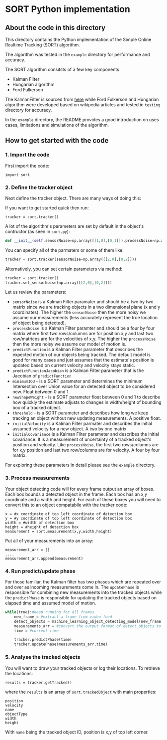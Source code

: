 # SORT Python implementation

## About the code in this directory

This directory contains the Python implementation of the Simple Online Realtime Tracking (SORT) algorithm.

The algorithm was tested in the `example` directory for performance and accuracy.

The SORT algorithm consitsts of a few key components
 - Kalman Filter
 - Hungarian algorithm 
 - Ford Fulkerson  

The KalmanFilter is sourced from [here](https://github.com/mannyray/kalmanfilter) while Ford Fulkerson and Hungarian algorithm were developed based on wikipedia articles and tested in `testing` directory for accuracy.

In the `example` directory, the README provides a good introduction on uses cases, limitations and simulations of the algorithm.

## How to get started with the code


### 1. Import the code 

First import the code:

```
import sort
```

### 2. Define the tracker object

Next define the tracker object. There are many ways of doing this:


If you want to get started quick then run:

```
tracker = sort.tracker()
```

A lot of the algorithm's parameters are set by default in the object's contructor (as seen in `sort.py`):

```python
def __init__(self,sensorNoise=np.array([[1,0],[0,1]]),processNoise=np.array([[1,0,0,0],[0,1,0,0],[0,0,1,0],[0,0,0,1]]),predictFunction=None,predictFunctionJacobian=None,minimumIOU=0.001,newShapeWeight=1.0/10.0,threshold=4,initialVelocity=np.array([[0,0]]).transpose(),initialCovariance=np.array([[1,0,0,0],[0,1,0,0],[0,0,1,0],[0,0,0,1]])):
```

You can specify all of the parmaters or some of them like:

```python
tracker = sort.tracker(sensorNoise=np.array([[2,0],[0,2]]))
```

Alternatively, you can set certain parameters via method:

```python
tracker = sort.tracker()
tracker.set_sensorNoise(np.array([[2,0],[0,2]]))
```

Let us review the parameters:

 - `sensorNoise` is a Kalman Filter paramater and should be a two by two matrix since we are tracking objects in a two dimensional plane (x and y coordinates).  The higher the `sensorNoise` then the more noisy we assume our measurements (less accurately represent the true location of object being detected).
 - `processNoise` is a Kalman Filter paramter and should be a four by four matrix where first two rows/columns are for position x,y and last two row/matrices are for the velocities of x,y. The higher the `processNoise` then the more noisy we assume our model of motion is.
 - `predictFunction` is a Kalman Filter parameter that describes the expected motion of our objects being tracked. The default model is good for many cases and just assumes that the estimate's position is updated based on current velocity and velocity stays static.
 - `predictFunctionJacobian` is a Kalman Filter parameter that is the Jacobian of `predictFunction`
 - `minimumIOU` - is a SORT parameter and determines the minimum Intersection over Union value for an detected object to be considered new. Float between 0 and 1.
 - `newShapeWeight` - is a SORT parameter float between 0 and 1 to describe how quickly the estimate adjusts to changes in width/height of bounding box of a tracked object.
 - `threshold` - is a SORT parameter and describes how long we keep tracking an object without new updating measurements. A positive float.
 - `initialVelocity` is a Kalman Filter parmater and describes the initial assumed velocity for a new object. A two by one matrix.
 - `initialCovariance` is a Kalman Filter parameter and describes the initial covariance. It is a measurement of uncertainty of a tracked object's position and velocity. Like `processNoise`, the first two rows/columns are for x,y position and last two row/columns are for velocity. A four by four matrix.


For exploring these parameters in detail please see the `example` directory.

### 3. Process measurements

Your object detecting code will for every frame output an array of boxes. Each box bounds a detected object in the frame. Each box has an x,y coordinate and a width and height. For each of these boxes you will need to convert this to an object compatabile with the tracker code:

```
x = #x coordinate of top left coordinate of detection box
y = #y coordinate of top left coordinate of detection box
width = #width of detection box
height = #height of detection box
measurement = sort.measurement(x,y,width,height)
```

Put all of your measurements into an array:

```
measurement_arr = []
....
measurement_arr.append(measurement)
```

### 4. Run predict/update phase


For those familiar, the Kalman filter has two phases which are repeated over and over as incoming measurements come in. The `updatePhase` is responsible for combining new measurements into the tracked objects while the `predictPhase` is responsible for updating the tracked objects based on elapsed time and assumed model of motion. 


```python
while(true):#keep running for all frames
	new_frame = #extract a frame from video feed
	detect_objects = machine_learning_object_detecting_model(new_frame)
	measurements_arr = #convert the output format of detect_objects to an array of measurements objects as discussed in previous point
	time = #current time

	tracker.predictPhase(time)
	tracker.updatePhase(measurements_arr,time)
```


### 5. Analyse the tracked objects


You will want to draw your tracked objects or log their locations. To retrieve the locations:

```
results = tracker.getTracked()
```

where the `results` is an array of `sort.trackedObject` with main properties:

```
position
velocity
name
objectType
width
height
```

With `name` being the tracked object ID, position is x,y of top left corner.

